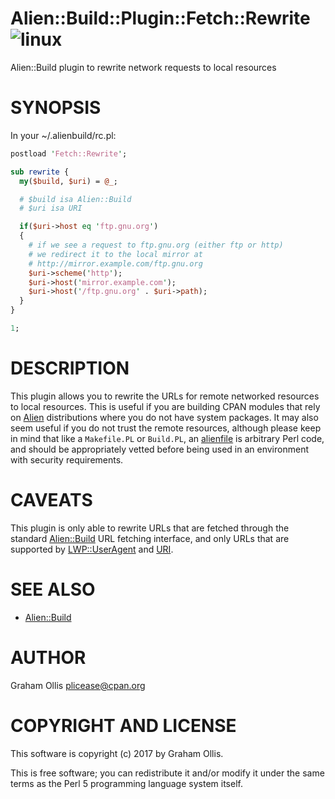 # Alien::Build::Plugin::Fetch::Rewrite ![linux](https://github.com/plicease/Alien-Build-Plugin-Fetch-Rewrite/workflows/linux/badge.svg)

Alien::Build plugin to rewrite network requests to local resources

# SYNOPSIS

In your ~/.alienbuild/rc.pl:

```perl
postload 'Fetch::Rewrite';

sub rewrite {
  my($build, $uri) = @_;

  # $build isa Alien::Build
  # $uri isa URI

  if($uri->host eq 'ftp.gnu.org')
  {
    # if we see a request to ftp.gnu.org (either ftp or http)
    # we redirect it to the local mirror at
    # http://mirror.example.com/ftp.gnu.org
    $uri->scheme('http');
    $uri->host('mirror.example.com');
    $uri->host('/ftp.gnu.org' . $uri->path);
  }
}

1;
```

# DESCRIPTION

This plugin allows you to rewrite the URLs for remote networked resources
to local resources.  This is useful if you are building CPAN modules that
rely on [Alien](https://metacpan.org/pod/Alien) distributions where you do not have system packages.  It
may also seem useful if you do not trust the remote resources, although
please keep in mind that like a `Makefile.PL` or `Build.PL`, an [alienfile](https://metacpan.org/pod/alienfile)
is arbitrary Perl code, and should be appropriately vetted before being
used in an environment with security requirements.

# CAVEATS

This plugin is only able to rewrite URLs that are fetched through the standard
[Alien::Build](https://metacpan.org/pod/Alien::Build) URL fetching interface, and only URLs that are supported by
[LWP::UserAgent](https://metacpan.org/pod/LWP::UserAgent) and [URI](https://metacpan.org/pod/URI).

# SEE ALSO

- [Alien::Build](https://metacpan.org/pod/Alien::Build)

# AUTHOR

Graham Ollis <plicease@cpan.org>

# COPYRIGHT AND LICENSE

This software is copyright (c) 2017 by Graham Ollis.

This is free software; you can redistribute it and/or modify it under
the same terms as the Perl 5 programming language system itself.
